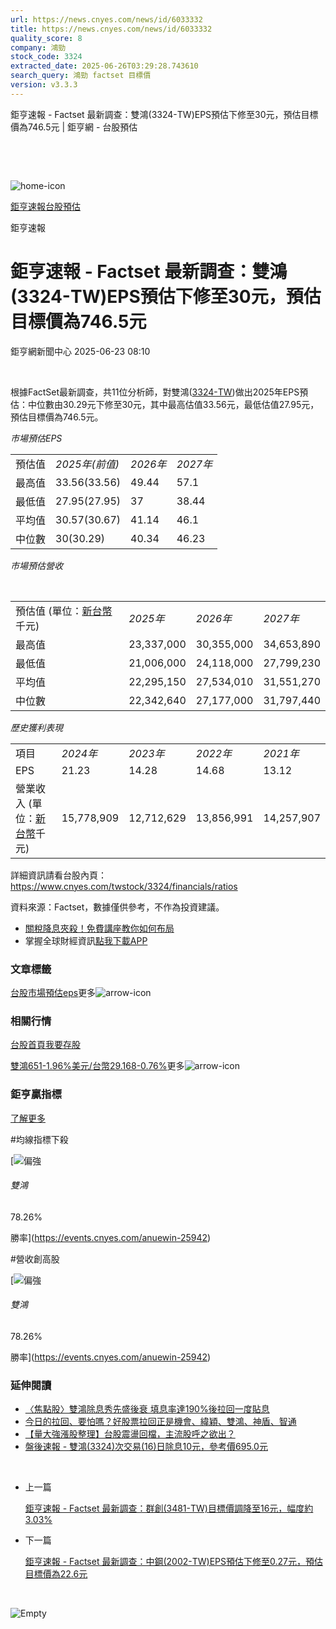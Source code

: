 ```yaml
---
url: https://news.cnyes.com/news/id/6033332
title: https://news.cnyes.com/news/id/6033332
quality_score: 8
company: 鴻勁
stock_code: 3324
extracted_date: 2025-06-26T03:29:28.743610
search_query: 鴻勁 factset 目標價
version: v3.3.3
---
```


鉅亨速報 - Factset 最新調查：雙鴻(3324-TW)EPS預估下修至30元，預估目標價為746.5元 | 鉅亨網 - 台股預估

‌

‌

![home-icon](/assets/icons/breadCrumb/symbol-icon-home.svg)

[鉅亨速報](/news/cat/anue_live)[台股預估](/news/cat/tw_forecast)

鉅亨速報

# 鉅亨速報 - Factset 最新調查：雙鴻(3324-TW)EPS預估下修至30元，預估目標價為746.5元

鉅亨網新聞中心 2025-06-23 08:10

‌

根據FactSet最新調查，共11位分析師，對雙鴻([3324-TW](https://www.cnyes.com/twstock/3324))做出2025年EPS預估：中位數由30.29元下修至30元，其中最高估值33.56元，最低估值27.95元，預估目標價為746.5元。

*市場預估EPS*

|  |  |  |  |
| --- | --- | --- | --- |
| 預估值 | *2025年(前值)* | *2026年* | *2027年* |
| 最高值 | 33.56(33.56) | 49.44 | 57.1 |
| 最低值 | 27.95(27.95) | 37 | 38.44 |
| 平均值 | 30.57(30.67) | 41.14 | 46.1 |
| 中位數 | 30(30.29) | 40.34 | 46.23 |

*市場預估營收*

‌

|  |  |  |  |
| --- | --- | --- | --- |
| 預估值 (單位：[新台幣](https://invest.cnyes.com/forex/detail/usdtwd)千元) | *2025年* | *2026年* | *2027年* |
| 最高值 | 23,337,000 | 30,355,000 | 34,653,890 |
| 最低值 | 21,006,000 | 24,118,000 | 27,799,230 |
| 平均值 | 22,295,150 | 27,534,010 | 31,551,270 |
| 中位數 | 22,342,640 | 27,177,000 | 31,797,440 |

*歷史獲利表現*

|  |  |  |  |  |
| --- | --- | --- | --- | --- |
| 項目 | *2024年* | *2023年* | *2022年* | *2021年* |
| EPS | 21.23 | 14.28 | 14.68 | 13.12 |
| 營業收入 (單位：[新台幣](https://invest.cnyes.com/forex/detail/usdtwd)千元) | 15,778,909 | 12,712,629 | 13,856,991 | 14,257,907 |

詳細資訊請看台股內頁：  
<https://www.cnyes.com/twstock/3324/financials/ratios>

資料來源：Factset，數據僅供參考，不作為投資建議。

* [關稅降息夾殺！免費講座教你如何布局](https://www.rsc.com.tw/Cnyes_RSC/SeminarBooking2025InvestmentOutlook.aspx?utm_source=anue&utm_medium=usstocks_end)
* 掌握全球財經資訊[點我下載APP](http://www.cnyes.com/app/?utm_source=mweb&utm_medium=HamMenuBanner&utm_campaign=fixed&utm_content=entr)

### 文章標籤

[台股](https://news.cnyes.com/tag/台股 "台股")[市場預估](https://news.cnyes.com/tag/市場預估 "市場預估")[eps](https://news.cnyes.com/tag/eps "eps")更多![arrow-icon](/assets/icons/arrows/arrow-down.svg)

### 相關行情

[台股首頁](https://www.cnyes.com/twstock)[我要存股](https://supr.link/8OHaU)

[雙鴻651-1.96%](https://www.cnyes.com/twstock/3324)[美元/台幣29.168-0.76%](https://invest.cnyes.com/forex/detail/USDTWD)更多![arrow-icon](/assets/icons/arrows/arrow-down.svg)

### 鉅亨贏指標

[了解更多](https://events.cnyes.com/anuewin-25942)

#均線指標下殺

[![偏強](/assets/icons/win-indicator/long.svg)

###### 雙鴻

78.26%

勝率](https://events.cnyes.com/anuewin-25942)

#營收創高股

[![偏強](/assets/icons/win-indicator/long.svg)

###### 雙鴻

78.26%

勝率](https://events.cnyes.com/anuewin-25942)

### 延伸閱讀

* [〈焦點股〉雙鴻除息秀先盛後衰 填息率達190%後拉回一度貼息](/news/id/6024111)
* [今日的拉回、要怕嗎？好股票拉回正是機會、緯穎、雙鴻、神盾、智通](/news/id/6022424)
* [【量大強漲股整理】台股震盪回檔，主流股呼之欲出？](/news/id/6022390)
* [盤後速報 - 雙鴻(3324)次交易(16)日除息10元，參考價695.0元](/news/id/6022279)

‌

* 上一篇

  [鉅亨速報 - Factset 最新調查：群創(3481-TW)目標價調降至16元，幅度約3.03%](/news/id/6033910)
* 下一篇

  [鉅亨速報 - Factset 最新調查：中鋼(2002-TW)EPS預估下修至0.27元，預估目標價為22.6元](/news/id/6032190)

‌

![Empty](/assets/icons/skeleton/empty-image.svg)

‌